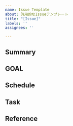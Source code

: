 ```yaml
---
name: Issue Template
about: 汎用的なIssueテンプレート
title: "[Issue]"
labels: ''
assignees: ''

---
```


## Summary
<!-- issueの概要を記載。NotionリンクでもOK -->

## GOAL
<!-- 完了条件・目標とする状態 -->

## Schedule
<!-- スケジュール（任意項目）-->

## Task
<!-- やること (任意項目) -->

## Reference
<!-- 参考リンクや関連情報など (任意項目) -->
